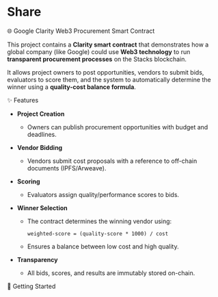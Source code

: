 # Share
🌐 Google Clarity Web3 Procurement Smart Contract

This project contains a **Clarity smart contract** that demonstrates how a global company (like Google) could use **Web3 technology** to run **transparent procurement processes** on the Stacks blockchain.  

It allows project owners to post opportunities, vendors to submit bids, evaluators to score them, and the system to automatically determine the winner using a **quality-cost balance formula**.  

✨ Features

- **Project Creation**
  - Owners can publish procurement opportunities with budget and deadlines.  

- **Vendor Bidding**
  - Vendors submit cost proposals with a reference to off-chain documents (IPFS/Arweave).  

- **Scoring**
  - Evaluators assign quality/performance scores to bids.  

- **Winner Selection**
  - The contract determines the winning vendor using:  
    ```
    weighted-score = (quality-score * 1000) / cost
    ```
  - Ensures a balance between low cost and high quality.  

- **Transparency**
  - All bids, scores, and results are immutably stored on-chain.  

🚀 Getting Started


